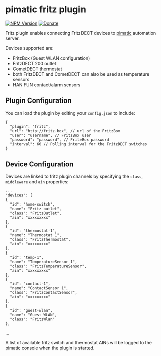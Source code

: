 # pimatic fritz plugin
[![NPM Version](https://img.shields.io/npm/v/pimatic-fritz.svg)](https://www.npmjs.com/package/pimatic-fritz)
[![Donate](https://img.shields.io/badge/Donate-PayPal-green.svg)](https://www.paypal.com/cgi-bin/webscr?cmd=_s-xclick&hosted_button_id=9NUJAVLPHUSTW)

Fritz plugin enables connecting FritzDECT devices to [pimatic](http://pimatic.org) automation server.

Devices supported are:

  - FritzBox (Guest WLAN configuration)
  - FritzDECT 200 outlet
  - CometDECT thermostat
  - both FritzDECT and CometDECT can also be used as temperature sensors
  - HAN FUN contact/alarm sensors


## Plugin Configuration

You can load the plugin by editing your `config.json` to include:

    {
      "plugin": "fritz",
      "url": "http://fritz.box", // url of the FritzBox
      "user": "username", // FritzBox user
      "password": "password", // FritzBox password
      "interval": 60 // Polling interval for the FritzDECT switches
    }


## Device Configuration

Devices are linked to fritz plugin channels by specifying the `class`, `middleware` and `ain` properties:

    ...
    "devices": [
    {
      "id": "home-switch",
      "name": "Fritz outlet",
      "class": "FritzOutlet",
      "ain": "xxxxxxxxx"
    },
    {
      "id": "thermostat-1",
      "name": "Thermostat 1",
      "class": "FritzThermostat",
      "ain": "xxxxxxxxx"
    },
    {
      "id": "temp-1",
      "name": "TemperatureSensor 1",
      "class": "FritzTemperatureSensor",
      "ain": "xxxxxxxxx"
    },
    {
      "id": "contact-1",
      "name": "ContactSensor 1",
      "class": "FritzContactSensor",
      "ain": "xxxxxxxxx"
    },
    {
      "id": "guest-wlan",
      "name": "Guest WLAN",
      "class": "FritzWlan"
    },
  ...

A list of available fritz switch and thermostat AINs will be logged to the pimatic console when the plugin is started.
